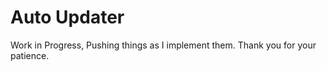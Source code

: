 # Auto Updater #
Work in Progress, Pushing things as I implement them.
Thank you for your patience.
